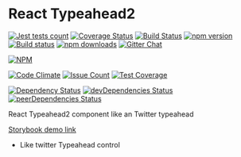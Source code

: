 # React Typeahead2

[![Jest tests count](https://img.shields.io/badge/jest-43%20tests-blue.svg)](https://travis-ci.org/CyberLight/react-typeahead2)
[![Coverage Status](https://coveralls.io/repos/github/CyberLight/react-typeahead2/badge.svg?branch=master)](https://coveralls.io/github/CyberLight/react-typeahead2?branch=master)
[![Build Status](https://travis-ci.org/CyberLight/react-typeahead2.svg?branch=master)](https://travis-ci.org/CyberLight/react-typeahead2)
[![npm version](https://badge.fury.io/js/react-typeahead2.svg)](https://badge.fury.io/js/react-typeahead2)
[![Build status](https://ci.appveyor.com/api/projects/status/1xl417l6f3u3eqlf?svg=true)](https://ci.appveyor.com/project/CyberLight/react-typeahead2)
[![npm downloads](https://img.shields.io/npm/dm/react-typeahead2.svg?style=flat-square)](https://www.npmjs.com/package/react-typeahead2)
[![Gitter Chat](http://img.shields.io/badge/chat-online-brightgreen.svg)](https://gitter.im/react-typeahead2)

[![NPM](https://nodei.co/npm/react-typeahead2.png)](https://nodei.co/npm/react-typeahead2/)

[![Code Climate](https://codeclimate.com/github/CyberLight/react-typeahead2/badges/gpa.svg)](https://codeclimate.com/github/CyberLight/react-typeahead2)
[![Issue Count](https://codeclimate.com/github/CyberLight/react-typeahead2/badges/issue_count.svg)](https://codeclimate.com/github/CyberLight/react-typeahead2)
[![Test Coverage](https://codeclimate.com/github/CyberLight/react-typeahead2/badges/coverage.svg)](https://codeclimate.com/github/CyberLight/react-typeahead2/coverage)

[![Dependency Status](https://david-dm.org/CyberLight/react-typeahead2.svg)](https://david-dm.org/CyberLight/react-typeahead2)
[![devDependencies Status](https://david-dm.org/CyberLight/react-typeahead2/dev-status.svg)](https://david-dm.org/CyberLight/react-typeahead2?type=dev)
[![peerDependencies Status](https://david-dm.org/CyberLight/react-typeahead2/peer-status.svg)](https://david-dm.org/CyberLight/react-typeahead2?type=peer)

React Typeahead2 component like an Twitter typeahead

[Storybook demo link](https://cyberlight.github.io/react-typeahead2/)

* Like twitter Typeahead control
